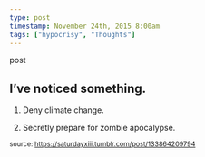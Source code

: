 ```yaml
---
type: post
timestamp: November 24th, 2015 8:00am
tags: ["hypocrisy", "Thoughts"]
---
```

post
## I’ve noticed something. ##

1. Deny climate change.

2. Secretly prepare for zombie apocalypse.

      
      
      
      
      
      
  
<small>source: https://saturdayxiii.tumblr.com/post/133864209794</small>